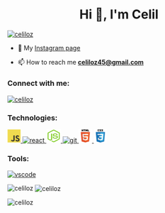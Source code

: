 <h1 align="center">Hi 👋, I'm Celil</h1>

<p align="left"> <a href="https://github.com/ryo-ma/github-profile-trophy"><img src="https://github-profile-trophy.vercel.app/?username=celiloz&theme=dracula" alt="celiloz" /></a> </p>

- 📝 My [Instagram page](https://www.instagram.com/yazilimdunyasii/)

- 📫 How to reach me **celiloz45@gmail.com**

<h3 align="left">Connect with me:</h3>
<p align="left">
<a href="https://instagram.com/yazilimdunyasii" target="blank"><img align="center" src="https://upload.wikimedia.org/wikipedia/commons/thumb/e/e7/Instagram_logo_2016.svg/1200px-Instagram_logo_2016.svg.png" alt="celiloz" height="30" width="30" /></a>

</p>

<h3 align="left">Technologies:</h3>
<p align="left"> 
  <a href="https://developer.mozilla.org/en-US/docs/Web/JavaScript" target="_blank"> <img src="https://raw.githubusercontent.com/devicons/devicon/master/icons/javascript/javascript-original.svg" alt="javascript" width="30" height="30"/> </a> 
  <a href="https://reactjs.org/" target="_blank"> <img src="https://upload.wikimedia.org/wikipedia/commons/thumb/4/47/React.svg/1200px-React.svg.png" alt="react" width="33" height="30"/> </a>  
    <a href="https://nodejs.org/" target="_blank"> <img src="https://github.com/devicons/devicon/blob/master/icons/nodejs/nodejs-original.svg" alt="nodejs" width="33" height="30"/> </a>
<a href="https://git-scm.com/" target="_blank"> <img src="https://www.vectorlogo.zone/logos/git-scm/git-scm-icon.svg" alt="git" width="30" height="30"/> </a>
<a href="https://www.w3.org/html/" target="_blank"> <img src="https://raw.githubusercontent.com/devicons/devicon/master/icons/html5/html5-original-wordmark.svg" alt="html5" width="30" height="30"/> </a> 
<a href="https://www.w3schools.com/css/" target="_blank"> <img src="https://raw.githubusercontent.com/devicons/devicon/master/icons/css3/css3-original-wordmark.svg" alt="css3" width="30" height="30"/> </a> 
<h3 align="left">Tools:</h3>
<a href="https://code.visualstudio.com/" target="_blank"> <img src="https://upload.wikimedia.org/wikipedia/commons/thumb/9/9a/Visual_Studio_Code_1.35_icon.svg/1024px-Visual_Studio_Code_1.35_icon.svg.png" alt="vscode" width="30" height="30"/> </a>


<p><img align="left" src="https://github-readme-stats.vercel.app/api/top-langs?username=celiloz&show_icons=true&theme=radical&locale=en&layout=compact" alt="celiloz" /></p>

<p>&nbsp;<img align="center" src="https://github-readme-stats.vercel.app/api?username=celiloz&show_icons=true&theme=radical&locale=en&count_private=true&hide=issues" alt="celiloz" width="50%" /></p>

<div>
<p align="left"> <img src="https://komarev.com/ghpvc/?username=celiloz" alt="celiloz" /> </p>
 </div>

